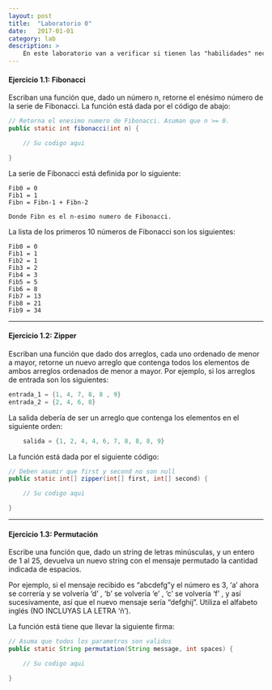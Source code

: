 ```yaml
---
layout: post
title:  "Laboratorio 0"
date:   2017-01-01
category: lab
description: >
    En este laboratorio van a verificar si tienen las "habilidades" necesarias de programación para este curso. Crearan una cuenta de github, aprenderán a utilizar git y realizarán unos ejercicios en Java.
---
```


#### Ejercicio 1.1: Fibonacci

Escriban una función que, dado un número n, retorne el enésimo número de la serie de Fibonacci. La función está dada por el código de abajo:

```java
// Retorna el enesimo numero de Fibonacci. Asuman que n >= 0.
public static int fibonacci(int n) {

    // Su codigo aqui

}
```

La serie de Fibonacci está definida por lo siguiente:

```
Fib0 = 0
Fib1 = 1
Fibn = Fibn-1 + Fibn-2        

Donde Fibn es el n-esimo numero de Fibonacci.
```

La lista de los primeros 10 números de Fibonacci son los siguientes:

```
Fib0 = 0
Fib1 = 1
Fib2 = 1
Fib3 = 2
Fib4 = 3
Fib5 = 5
Fib6 = 8
Fib7 = 13
Fib8 = 21
Fib9 = 34
```
***

#### Ejercicio 1.2: Zipper

Escriban una función que dado dos arreglos, cada uno ordenado de menor a mayor, retorne un nuevo arreglo que contenga todos los elementos de ambos arreglos ordenados de menor a mayor. Por ejemplo, si los arreglos de entrada son los siguientes:

```java
entrada_1 = {1, 4, 7, 8, 8 , 9}
entrada_2 = {2, 4, 6, 8}
```

La salida debería de ser un arreglo que contenga los elementos en el siguiente orden:

```java
    salida = {1, 2, 4, 4, 6, 7, 8, 8, 8, 9}
```

La función está dada por el siguiente código:

```java
// Deben asumir que first y second no son null
public static int[] zipper(int[] first, int[] second) {

    // Su codigo aqui

}
```
***

#### Ejercicio 1.3: Permutación

Escribe una función que, dado un string de letras minúsculas, y un entero de 1 al 25, devuelva un nuevo string con el mensaje permutado la cantidad indicada de espacios.

Por ejemplo, si el mensaje recibido es “abcdefg”y el número es 3, ‘a’ ahora se correría y se volvería ‘d’ , ‘b’ se volvería ‘e’ , ‘c’ se volvería ‘f’ , y así sucesivamente, así que el nuevo mensaje sería “defghij”. Utiliza el alfabeto inglés (NO INCLUYAS LA LETRA ‘ñ’).

La función está tiene que llevar la siguiente firma:

```java
// Asuma que todos los parametros son validos
public static String permutation(String message, int spaces) {

    // Su codigo aqui

}
```
